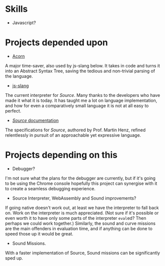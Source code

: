 # Skills
- Javascript?

# Projects depended upon
- [Acorn](https://github.com/acornjs/acorn)

A major time-saver, also used by js-slang below. It takes in code and turns it into an Abstract Syntax Tree, saving the tedious and non-trivial parsing of the language.

- [js-slang](https://github.com/source-academy/js-slang)

The current interpreter for _Source_. Many thanks to the developers who have made it what it is today. It has taught me a lot on language implementation, and how for even a comparatively small language it is not at all easy to perfect.

- [_Source_ documentation](https://github.com/source-academy/js-slang/tree/master/doc)

The specifications for _Source_, authored by Prof. Martin Henz, refined relentlessly in pursuit of an approachable yet expressive language.

# Projects depending on this

- Debugger?

I'm not sure what the plans for the debugger are currently, but if it's going to be using the Chrome console hopefully this project can synergise with it to create a seamless debugging experience.

- Source Interpreter, WebAssembly and Sound improvements?

If going native doesn't work out, at least we have the interpreter to fall back on. Work on the interpreter is much appreciated. (Not sure if it's possible or even worth it to have only some parts of the interpreter `eval`ed? Then perhaps we could work together.) Similarly, the sound and curve missions are the main offenders in evaluation time, and if anything can be done to speed those up it would be great.

- Sound Missions.

With a faster implementation of Source, Sound missions can be significantly sped up.
